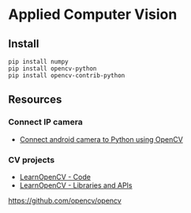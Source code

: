 # Applied Computer Vision 

## Install

    pip install numpy
    pip install opencv-python
    pip install opencv-contrib-python

## Resources

### Connect IP camera

- [Connect android camera to Python using OpenCV](https://medium.com/@jeppbautista/connect-android-camera-to-python-using-opencv-90fd19d838)

### CV projects

- [LearnOpenCV - Code](https://github.com/spmallick/learnopencv)
- [LearnOpenCV - Libraries and APIs](https://www.learnopencv.com/wp-content/uploads/2015/05/Computer-Vision-Resources.pdf)


https://github.com/opencv/opencv